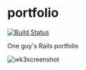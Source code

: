 portfolio
=========
[![Build Status](https://travis-ci.org/jonfaulkenberry/portfolio.png?branch=master)](https://travis-ci.org/jonfaulkenberry/portfolio)

One guy's Rails portfolio

![wk3screenshot](https://raw.github.com/jonfaulkenberry/portfolio/master/screenshots/week_three_screenshot.png)
